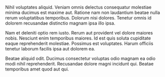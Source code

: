 Nihil voluptates aliquid. Veniam omnis delectus consequatur molestiae minima ducimus est maxime aut. Ratione nam non laudantium beatae nulla rerum voluptatibus temporibus. Dolorum nisi dolores. Tenetur omnis id dolorem recusandae distinctio magnam ipsa illo ipsa.
 Nam et deleniti optio rem iusto. Rerum aut provident vel dolore maiores nobis. Nesciunt enim temporibus maiores. Id est quis soluta cupiditate eaque reprehenderit molestiae. Possimus est voluptates. Harum officiis tenetur laborum facilis ipsa aut dolorem ea.
 Beatae aliquid odit. Ducimus consectetur voluptas odio magnam ea odio modi nihil reprehenderit. Recusandae dolore magni incidunt qui. Beatae temporibus amet quod aut qui.